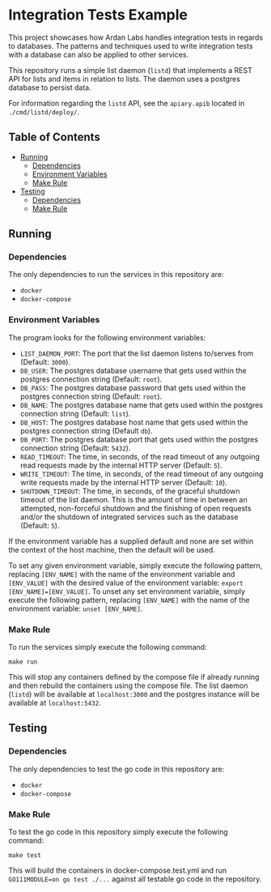 # Integration Tests Example

This project showcases how Ardan Labs handles integration tests in regards
to databases. The patterns and techniques used to write integration tests
with a database can also be applied to other services.

This repository runs a simple list daemon (`listd`) that implements a REST API
for lists and items in relation to lists. The daemon uses a postgres database
to persist data.

For information regarding the `listd` API, see the `apiary.apib` located in
`./cmd/listd/deploy/`.

## Table of Contents

- [Running](#running)
    - [Dependencies](#dependencies)
    - [Environment Variables](#environment-variables)
    - [Make Rule](#make-rule)
- [Testing](#testing)
    - [Dependencies](#dependencies-2)
    - [Make Rule](#make-rule-2)

## Running

### Dependencies 

The only dependencies to run the services in this repository are:

- `docker`
- `docker-compose`

### Environment Variables

The program looks for the following environment variables:

- `LIST_DAEMON_PORT`: The port that the list daemon listens to/serves from (Default: `3000`).
- `DB_USER`: The postgres database username that gets used within the postgres connection
string (Default: `root`).
- `DB_PASS`: The postgres database password that gets used within the postgres connection
string (Default: `root`).
- `DB_NAME`: The postgres database name that gets used within the postgres connection string
(Default: `list`).
- `DB_HOST`: The postgres database host name that gets used within the postgres connection
string (Default `db`).
- `DB_PORT`: The postgres database port that gets used within the postgres connection string
(Default: `5432`).
- `READ_TIMEOUT`: The time, in seconds, of the read timeout of any outgoing read requests made
by the internal HTTP server (Default: `5`). 
- `WRITE_TIMEOUT`: The time, in seconds, of the read timeout of any outgoing write requests made
by the internal HTTP server (Default: `10`).
- `SHUTDOWN_TIMEOUT`: The time, in seconds, of the graceful shutdown timeout of the list daemon.
This is the amount of time in between an attempted, non-forceful shutdown and the finishing of open
requests and/or the shutdown of integrated services such as the database (Default: `5`).

If the environment variable has a supplied default and none are set within the context of the host
machine, then the default will be used.
 
To set any given environment variable, simply execute the following
pattern, replacing `[ENV_NAME]` with the name of the environment variable and `[ENV_VALUE]` with the
desired value of the environment variable: `export [ENV_NAME]=[ENV_VALUE]`. To unset any set environment
variable, simply execute the following pattern, replacing `[ENV_NAME]` with the name of the environment
variable: `unset [ENV_NAME]`.

### Make Rule

To run the services simply execute the following command:

```shell
make run
```

This will stop any containers defined by the compose file if already running
and then rebuild the containers using the compose file. The list daemon (`listd`)
will be available at `localhost:3000` and the postgres instance will be available
at `localhost:5432`.

## Testing

### Dependencies

The only dependencies to test the go code in this repository are:

- `docker`
- `docker-compose`

### Make Rule

To test the go code in this repository simply execute the following command:

```shell
make test
```

This will build the containers in docker-compose.test.yml and run
`GO111MODULE=on go test ./...` against all testable go code in the repository.